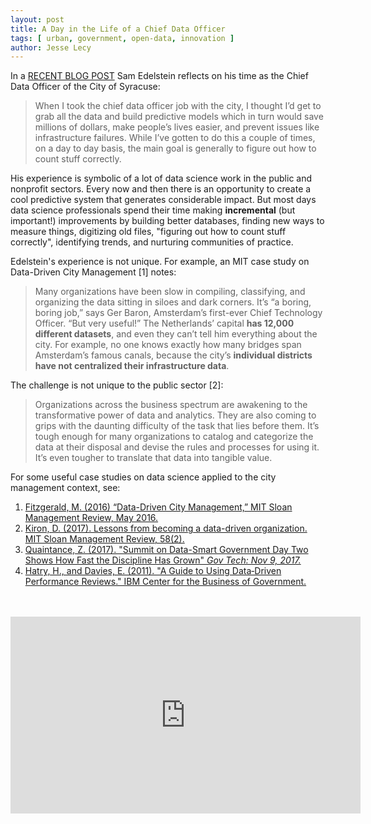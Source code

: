 ```yaml
---
layout: post
title: A Day in the Life of a Chief Data Officer
tags: [ urban, government, open-data, innovation ]
author: Jesse Lecy
---
```


In a [RECENT BLOG POST](https://medium.com/@samedelstein/chief-data-officer-7bfc16b2401c) Sam Edelstein reflects on his time as the Chief Data Officer of the City of Syracuse:

> When I took the chief data officer job with the city, I thought I’d get to grab all the data and build predictive models which in turn would save millions of dollars, make people’s lives easier, and prevent issues like infrastructure failures. While I’ve gotten to do this a couple of times, on a day to day basis, the main goal is generally to figure out how to count stuff correctly.

His experience is symbolic of a lot of data science work in the public and nonprofit sectors. Every now and then there is an opportunity to create a cool predictive system that generates considerable impact. But most days data science professionals spend their time making **incremental** (but important!) improvements by building better databases, finding new ways to measure things, digitizing old files, "figuring out how to count stuff correctly", identifying trends, and nurturing communities of practice. 

Edelstein's experience is not unique. For example, an MIT case study on Data-Driven City Management [1] notes:



> Many organizations have been slow in compiling, classifying, and organizing the data sitting in siloes and dark corners. It’s “a boring, boring job,” says Ger Baron, Amsterdam’s first-ever Chief Technology Officer. “But very useful!” The Netherlands’ capital **has 12,000 different datasets**, and even they can’t tell him everything about the city. For example, no one knows exactly how many bridges span Amsterdam’s famous canals, because the city’s **individual districts have not centralized their infrastructure data**.

The challenge is not unique to the public sector [2]:

> Organizations across the business spectrum are awakening to the transformative power of data and analytics. They are also coming to grips with the daunting difficulty of the task that lies before them. It’s tough enough for many organizations to catalog and categorize the data at their disposal and devise the rules and processes for using it. It’s even tougher to translate that data into tangible value.

For some useful case studies on data science applied to the city management context, see:

1. [ Fitzgerald, M. (2016) “Data-Driven City Management,” MIT Sloan Management Review, May 2016.](https://github.com/DS4PS/ds4ps.github.io/raw/master/_posts/assets/Data-Driven-City-Management-MIT-Case-Study.pdf) 
2. [Kiron, D. (2017). Lessons from becoming a data-driven organization. MIT Sloan Management Review, 58(2).](https://github.com/DS4PS/ds4ps.github.io/raw/master/_posts/assets/Lessons-from-Becoming-a-Data-Driven-Organization.pdf)  
3. [Quaintance, Z. (2017). "Summit on Data-Smart Government Day Two Shows How Fast the Discipline Has Grown"  *Gov Tech: Nov 9, 2017.*](https://www.govtech.com/civic/Summit-on-Data-Smart-Government-Day-Two-Shows-How-Fast-the-Discipline-Has-Grown.html)  
4. [Hatry, H., and Davies, E. (2011). "A Guide to Using Data‐Driven Performance Reviews." IBM Center for the Business of Government.](http://www.businessofgovernment.org/sites/default/files/A%20Guide%20to%20Data-Driven%20Performance%20Reviews.pdf)  

<br>
<br>

<iframe width="560" height="315" src="https://www.youtube.com/embed/l0YDKgpAtOg" frameborder="0" allow="accelerometer; autoplay; encrypted-media; gyroscope; picture-in-picture" allowfullscreen></iframe>

<br>

